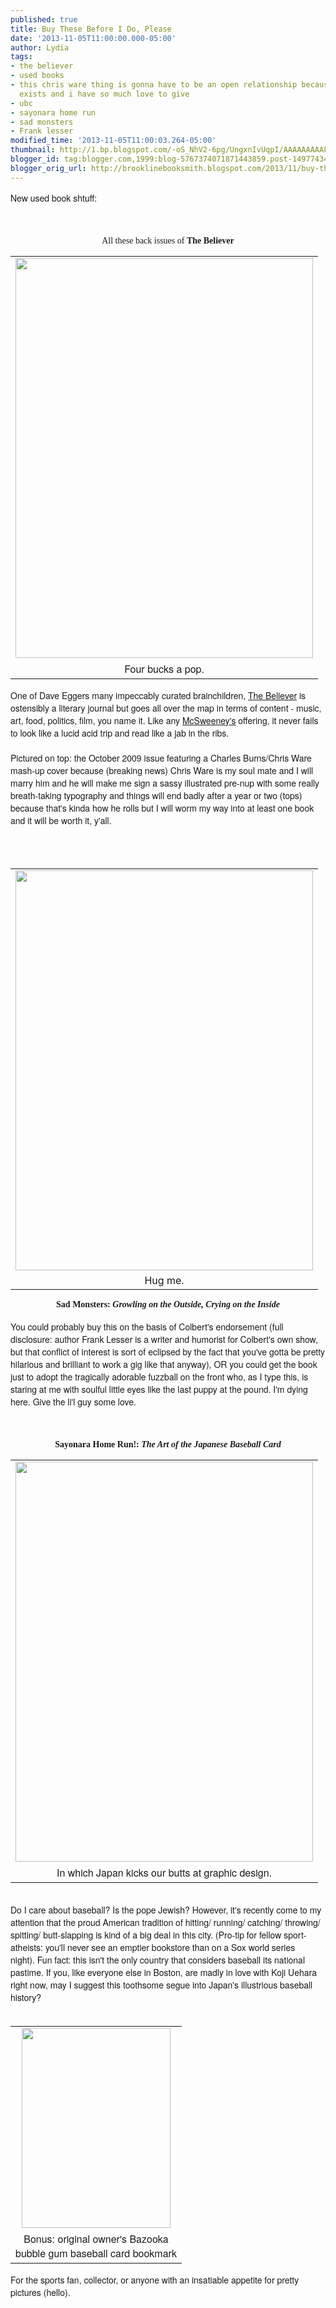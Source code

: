 ```yaml
---
published: true
title: Buy These Before I Do, Please
date: '2013-11-05T11:00:00.000-05:00'
author: Lydia
tags:
- the believer
- used books
- this chris ware thing is gonna have to be an open relationship because alison bechdel
  exists and i have so much love to give
- ubc
- sayonara home run
- sad monsters
- Frank lesser
modified_time: '2013-11-05T11:00:03.264-05:00'
thumbnail: http://1.bp.blogspot.com/-oS_NhV2-6pg/UngxnIvUqpI/AAAAAAAAAFs/Sl9w4SsAxdU/s72-c/believer.JPG
blogger_id: tag:blogger.com,1999:blog-5767374071871443859.post-149774345064446887
blogger_orig_url: http://brooklinebooksmith.blogspot.com/2013/11/buy-these-before-i-do-please.html
---
```


<span style="font-family: Helvetica Neue, Arial, Helvetica, sans-serif;">New used book shtuff:</span><br /><span style="font-family: Helvetica Neue, Arial, Helvetica, sans-serif;"><br /></span><br /><div style="text-align: center;"><span style="font-family: Georgia, Times New Roman, serif;">All these back issues of <b>The Believer</b></span></div><table cellpadding="0" cellspacing="0" class="tr-caption-container" style="float: left; margin-right: 1em; text-align: left;"><tbody><tr><td style="text-align: center;"><a href="http://1.bp.blogspot.com/-oS_NhV2-6pg/UngxnIvUqpI/AAAAAAAAAFs/Sl9w4SsAxdU/s1600/believer.JPG" imageanchor="1" style="clear: left; margin-bottom: 1em; margin-left: auto; margin-right: auto;"><img border="0" height="640" src="http://1.bp.blogspot.com/-oS_NhV2-6pg/UngxnIvUqpI/AAAAAAAAAFs/Sl9w4SsAxdU/s640/believer.JPG" width="476" /></a></td></tr><tr><td class="tr-caption" style="text-align: center;"><span style="font-family: Helvetica Neue, Arial, Helvetica, sans-serif;">Four bucks a pop.</span><span style="font-family: Helvetica Neue, Arial, Helvetica, sans-serif;"><br /></span></td></tr></tbody></table><br /><span style="font-family: Helvetica Neue, Arial, Helvetica, sans-serif;"><br /></span><span style="font-family: Helvetica Neue, Arial, Helvetica, sans-serif;">One of Dave Eggers many impeccably curated brainchildren, <a href="http://www.believermag.com/" target="_blank">The Believer</a>&nbsp;is ostensibly a literary journal but goes all over the map in terms of content - music, art, food, politics, film, you name it. Like any <a href="http://www.mcsweeneys.net/" target="_blank">McSweeney's</a> offering, it never fails to look like a lucid acid trip and read like a jab in the ribs.&nbsp;</span><br /><span style="font-family: Helvetica Neue, Arial, Helvetica, sans-serif;"><br /></span><span style="font-family: Helvetica Neue, Arial, Helvetica, sans-serif;">Pictured on top: the October 2009 issue featuring a Charles Burns/Chris Ware mash-up cover because (breaking news) Chris Ware is my soul mate and I will marry him and he will make me sign a sassy illustrated pre-nup with some really breath-taking typography and things will end badly after a year or two (tops) because that's kinda how he rolls but I will worm my way into at least one book and it will be worth it, y'all.&nbsp;</span><br /><br /><br /><br /><table align="center" cellpadding="0" cellspacing="0" class="tr-caption-container" style="margin-left: auto; margin-right: auto; text-align: center;"><tbody><tr><td style="text-align: center;"><img border="0" height="640" src="http://4.bp.blogspot.com/-je8qVyxsQZs/UngxPduSSVI/AAAAAAAAAFc/71UopkcfpFc/s640/photo+2.JPG" style="margin-left: auto; margin-right: auto;" width="476" /></td></tr><tr><td class="tr-caption" style="text-align: center;">Hug me.</td></tr></tbody></table><div class="separator" style="clear: both; text-align: center;"><b style="font-family: Georgia, 'Times New Roman', serif;">Sad Monsters: <i>Growling on the Outside, Crying on the Inside</i></b><span style="font-family: Georgia, Times New Roman, serif;"></span></div><br /><span style="font-family: Helvetica Neue, Arial, Helvetica, sans-serif;">You could probably buy this on the basis of Colbert's endorsement (full disclosure: author Frank Lesser is a writer and humorist for Colbert's own show, but that conflict of interest is sort of eclipsed by the fact that you've gotta be pretty hilarious and brilliant to work a gig like that anyway), OR you could get the book just to adopt the tragically adorable fuzzball on the front who, as I type this, is staring at me with soulful little eyes like the last puppy at the pound. I'm dying here. Give the li'l guy some love.&nbsp;</span><br /><br /><br /><br /><div style="text-align: center;"><b><span style="font-family: Georgia, Times New Roman, serif;">Sayonara Home Run!: <i>The Art of the Japanese Baseball Card</i></span></b></div><table align="center" cellpadding="0" cellspacing="0" class="tr-caption-container" style="margin-left: auto; margin-right: auto; text-align: center;"><tbody><tr><td style="text-align: center;"><a href="http://4.bp.blogspot.com/-O5miT0s_tow/UngxNVR6ZqI/AAAAAAAAAFY/glEH17CWEZE/s1600/photo+1.JPG" imageanchor="1" style="margin-left: auto; margin-right: auto;"><img border="0" height="640" src="http://4.bp.blogspot.com/-O5miT0s_tow/UngxNVR6ZqI/AAAAAAAAAFY/glEH17CWEZE/s640/photo+1.JPG" width="476" /></a></td></tr><tr><td class="tr-caption" style="text-align: center;"><span style="font-family: Helvetica Neue, Arial, Helvetica, sans-serif;">In which Japan kicks our butts at graphic design.</span></td></tr></tbody></table><br /><div style="text-align: left;"><span style="font-family: Helvetica Neue, Arial, Helvetica, sans-serif;">Do I care about baseball? Is the pope Jewish? However, it's recently come to my attention that the proud American tradition&nbsp;</span><span style="font-family: Helvetica Neue, Arial, Helvetica, sans-serif;">of&nbsp;</span><span style="font-family: Helvetica Neue, Arial, Helvetica, sans-serif;">hitting</span><span style="font-family: 'Helvetica Neue', Arial, Helvetica, sans-serif;">/ running/ catching/ throwing/ spitting/ butt-slapping is kind of a big deal in this city. (Pro-tip for fellow sport-atheists: you'll never see an emptier bookstore than on a Sox world series night).&nbsp;Fun fact: this isn't the only country that considers baseball its national pastime. If you, like everyone else in Boston, are madly in love with Koji Uehara right now, may I suggest this toothsome segue into Japan's illustrious baseball history?&nbsp;</span></div><div style="text-align: left;"><span style="font-family: 'Helvetica Neue', Arial, Helvetica, sans-serif;"><br /></span></div><table cellpadding="0" cellspacing="0" class="tr-caption-container" style="float: right; margin-left: 1em; text-align: right;"><tbody><tr><td style="text-align: center;"><a href="http://3.bp.blogspot.com/-APDUpN6bClc/Ungxii8h2yI/AAAAAAAAAFo/DB2L_mFSqUo/s1600/bazooka.JPG" imageanchor="1" style="clear: right; margin-bottom: 1em; margin-left: auto; margin-right: auto;"><img border="0" height="320" src="http://3.bp.blogspot.com/-APDUpN6bClc/Ungxii8h2yI/AAAAAAAAAFo/DB2L_mFSqUo/s320/bazooka.JPG" width="238" /></a></td></tr><tr><td class="tr-caption" style="text-align: center;"><span style="font-family: Helvetica Neue, Arial, Helvetica, sans-serif;">Bonus: original owner's Bazooka <br />bubble gum baseball card bookmark</span></td></tr></tbody></table><div style="text-align: left;"><span style="font-family: 'Helvetica Neue', Arial, Helvetica, sans-serif;">For the sports fan, collector, or anyone with an insatiable appetite for pretty pictures (hello).</span></div><div style="text-align: left;"><span style="font-family: Helvetica Neue, Arial, Helvetica, sans-serif;"></span><br /><span style="font-family: Helvetica Neue, Arial, Helvetica, sans-serif;"></span></div><div style="text-align: left;"><span style="font-family: Helvetica Neue, Arial, Helvetica, sans-serif;"><br /></span></div><br /><div style="-webkit-text-stroke-width: 0px; color: black; font-family: 'Times New Roman'; font-size: medium; font-style: normal; font-variant: normal; font-weight: normal; letter-spacing: normal; line-height: normal; margin: 0px; orphans: auto; text-align: start; text-indent: 0px; text-transform: none; white-space: normal; widows: auto; word-spacing: 0px;"><a href="http://3.bp.blogspot.com/-APDUpN6bClc/Ungxii8h2yI/AAAAAAAAAFo/DB2L_mFSqUo/s1600/bazooka.JPG" imageanchor="1" style="clear: right; float: right; margin-bottom: 1em; margin-left: 1em;"><span style="font-family: Georgia, Times New Roman, serif;"></span></a></div>